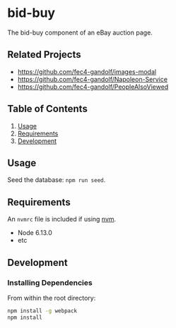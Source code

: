 # bid-buy

The bid-buy component of an eBay auction page.

## Related Projects

  - https://github.com/fec4-gandolf/images-modal
  - https://github.com/fec4-gandolf/Napoleon-Service
  - https://github.com/fec4-gandolf/PeopleAlsoViewed

## Table of Contents

1. [Usage](#Usage)
1. [Requirements](#requirements)
1. [Development](#development)

## Usage

Seed the database: `npm run seed`.

## Requirements

An `nvmrc` file is included if using [nvm](https://github.com/creationix/nvm).

- Node 6.13.0
- etc

## Development

### Installing Dependencies

From within the root directory:

```sh
npm install -g webpack
npm install
```

